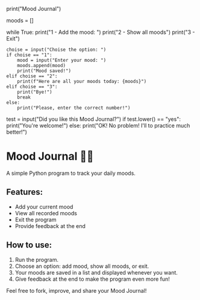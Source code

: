 print("Mood Journal")

moods = []

while True:
    print("1 - Add the mood: ")
    print("2 - Show all moods")
    print("3 - Exit")
    
    choise = input("Choise the option: ")
    if choise == "1":
        mood = input("Enter your mood: ")
        moods.append(mood)
        print("Mood saved!")
    elif choise == "2":
        print(f"Here are all your moods today: {moods}")
    elif choise == "3":
        print("Bye!")
        break
    else:
        print("Please, enter the correct number!")

test = input("Did you like this Mood Journal?")
if test.lower() == "yes":
    print("You're welcome!")
else:
    print("OK! No problem! I'll to practice much better!")

# Mood Journal 📝💖

A simple Python program to track your daily moods.

## Features:
- Add your current mood
- View all recorded moods
- Exit the program
- Provide feedback at the end

## How to use:
1. Run the program.
2. Choose an option: add mood, show all moods, or exit.
3. Your moods are saved in a list and displayed whenever you want.
4. Give feedback at the end to make the program even more fun!

Feel free to fork, improve, and share your Mood Journal!